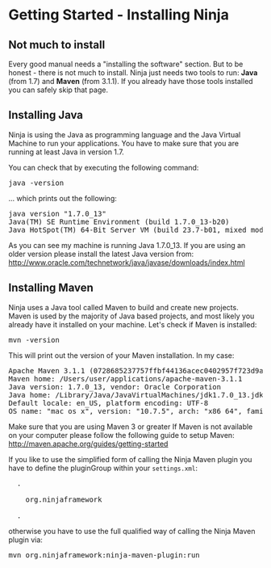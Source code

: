 Getting Started - Installing Ninja
==================================

Not much to install
-------------------

Every good manual needs a "installing the software" section. But to be honest - 
there is not much to install. Ninja just needs two tools to run: <b>Java</b> (from 1.7) and
<b>Maven</b> (from 3.1.1). 
If you already have those tools installed you can safely skip that page.


Installing Java
---------------

Ninja is using the Java as programming language and the Java Virtual Machine
to run your applications. You have to make sure that you are running at least
Java in version 1.7.

You can check that by executing the following command:

<pre class="prettyprint">
java -version
</pre>

... which prints out the following:

<pre class="prettyprint">
java version "1.7.0_13"
Java(TM) SE Runtime Environment (build 1.7.0_13-b20)
Java HotSpot(TM) 64-Bit Server VM (build 23.7-b01, mixed mode)
</pre>

As you can see my machine is running Java 1.7.0_13. If you are using an older
version please install the latest Java version from: http://www.oracle.com/technetwork/java/javase/downloads/index.html


Installing Maven
----------------

Ninja uses a Java tool called Maven to build and create new projects. 
Maven is used by the majority of Java based projects, and most likely you already
have it installed on your machine. Let's check if Maven is installed:

<pre class="prettyprint">
mvn -version
</pre>

This will print out the version of your Maven installation. In my case:

<pre class="prettyprint">
Apache Maven 3.1.1 (0728685237757ffbf44136acec0402957f723d9a; 2013-09-17 17:22:22+0200)
Maven home: /Users/user/applications/apache-maven-3.1.1
Java version: 1.7.0_13, vendor: Oracle Corporation
Java home: /Library/Java/JavaVirtualMachines/jdk1.7.0_13.jdk/Contents/Home/jre
Default locale: en_US, platform encoding: UTF-8
OS name: "mac os x", version: "10.7.5", arch: "x86_64", family: "mac"
</pre>

Make sure that you are using Maven 3 or greater
If Maven is not available on your computer please 
follow the following guide to setup Maven: http://maven.apache.org/guides/getting-started

If you like to use the simplified form of calling the Ninja Maven plugin you have to
define the pluginGroup within your <code>settings.xml</code>:

<pre class="prettyprint">
  .
  <pluginGroups>
    <pluginGroup>org.ninjaframework</pluginGroup>
  </pluginGroups>
  .
</pre>

otherwise you have to use the full qualified way of calling the Ninja Maven plugin via:

<pre class="prettyprint">
mvn org.ninjaframework:ninja-maven-plugin:run
</pre>
